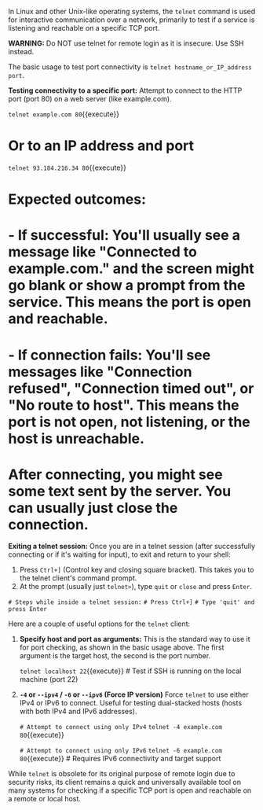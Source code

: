 In Linux and other Unix-like operating systems, the `telnet` command is used for interactive communication over a network, primarily to test if a service is listening and reachable on a specific TCP port.

**WARNING:** Do NOT use telnet for remote login as it is insecure. Use SSH instead.

The basic usage to test port connectivity is `telnet hostname_or_IP_address port`.

**Testing connectivity to a specific port:**
Attempt to connect to the HTTP port (port 80) on a web server (like example.com).

`telnet example.com 80`{{execute}}
# Or to an IP address and port
`telnet 93.184.216.34 80`{{execute}}
#
# Expected outcomes:
# - If successful: You'll usually see a message like "Connected to example.com." and the screen might go blank or show a prompt from the service. This means the port is open and reachable.
# - If connection fails: You'll see messages like "Connection refused", "Connection timed out", or "No route to host". This means the port is not open, not listening, or the host is unreachable.
#
# After connecting, you might see some text sent by the server. You can usually just close the connection.

**Exiting a telnet session:**
Once you are in a telnet session (after successfully connecting or if it's waiting for input), to exit and return to your shell:
1. Press `Ctrl+]` (Control key and closing square bracket). This takes you to the telnet client's command prompt.
2. At the prompt (usually just `telnet>`), type `quit` or `close` and press `Enter`.

`# Steps while inside a telnet session:`
`# Press Ctrl+]`
`# Type 'quit' and press Enter`

Here are a couple of useful options for the `telnet` client:

1.  **Specify host and port as arguments:**
    This is the standard way to use it for port checking, as shown in the basic usage above. The first argument is the target host, the second is the port number.

    `telnet localhost 22`{{execute}} # Test if SSH is running on the local machine (port 22)

2.  **`-4` or `--ipv4` / `-6` or `--ipv6` (Force IP version)**
    Force `telnet` to use either IPv4 or IPv6 to connect. Useful for testing dual-stacked hosts (hosts with both IPv4 and IPv6 addresses).

    `# Attempt to connect using only IPv4`
    `telnet -4 example.com 80`{{execute}}

    `# Attempt to connect using only IPv6`
    `telnet -6 example.com 80`{{execute}} # Requires IPv6 connectivity and target support

While `telnet` is obsolete for its original purpose of remote login due to security risks, its client remains a quick and universally available tool on many systems for checking if a specific TCP port is open and reachable on a remote or local host.
